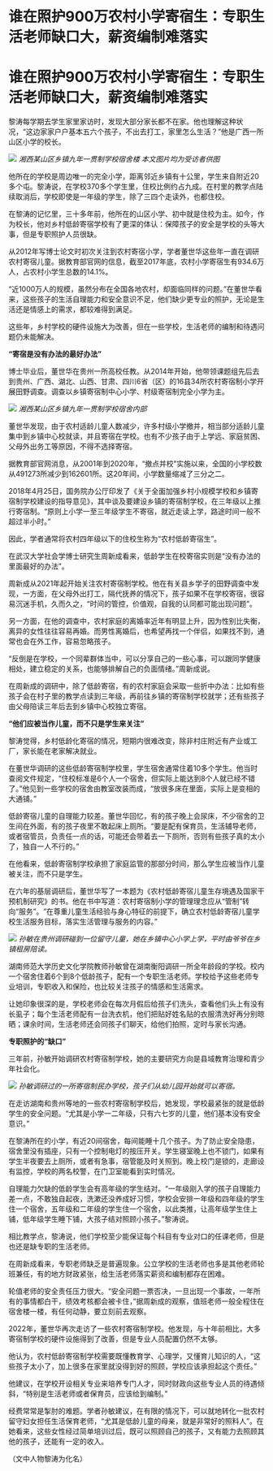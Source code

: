 # 谁在照护900万农村小学寄宿生：专职生活老师缺口大，薪资编制难落实

# 谁在照护900万农村小学寄宿生：专职生活老师缺口大，薪资编制难落实

黎涛每学期去学生家里家访时，发现大部分家长都不在家。他也理解这种状况，“这边家家户户基本五六个孩子，不出去打工，家里怎么生活？”他是广西一所山区小学的校长。

![](https://inews.gtimg.com/om_bt/OcL4VYSL3ueZsEO3PsdO0sv34iG8BRbbwNym0mF7i2FZgAA/1000)
_湘西某山区乡镇九年一贯制学校宿舍楼 本文图片均为受访者供图_

他所在的学校是周边唯一的完全小学，距离邻近乡镇有十公里，学生来自附近20多个屯。黎涛说，在学校370多个学生里，住校比例约占九成。在村里的教学点陆续取消后，学校即使是一年级的学生，除了三四个走读外，也都住校。

在黎涛的记忆里，三十多年前，他所在的山区小学、初中就是住校为主。如今，作为校长，他对乡村低龄寄宿学校有了更深的体认：保障孩子的安全是学校的头等大事，但是专职照护人员很缺。

从2012年写博士论文时初次关注到农村寄宿小学，学者董世华这些年一直在调研农村寄宿儿童。据教育部官网的信息，截至2017年底，农村小学寄宿生有934.6万人，占农村小学生总数的14.1%。

“近1000万人的规模，虽然分布在全国各地农村，却面临同样的问题。”在董世华看来，这些孩子的生活自理能力和安全意识不足，他们缺少更专业的照护，无论是生活还是情感上的需求，都较难得到满足。

这些年，乡村学校的硬件设施大为改善，但在一些学校，生活老师的编制和待遇问题仍未能解决。

**“寄宿是没有办法的最好办法”**

博士毕业后，董世华在贵州一所高校任教。从2014年开始，他带领课题组先后去到贵州、广西、湖北、山西、甘肃、四川6省（区）的16县34所农村寄宿制小学开展田野调查。调查以乡镇寄宿制中心小学、村级寄宿制完全小学为主。

![](https://inews.gtimg.com/om_bt/OKlzaAwIeVbxGs46pDqEuYQrDgwdXdXTPUovhgZOCw5YgAA/1000)
_湘西某山区乡镇九年一贯制学校宿舍内部_

董世华发现，由于农村适龄儿童人数减少，许多村级小学撤并，相当部分适龄儿童集中到乡镇中心校就读，并且寄宿在学校。也有不少孩子由于上学远、家庭贫困、父母外出务工等原因，不得不选择寄宿。

据教育部官网消息，从2001年到2020年，“撤点并校”实施以来，全国的小学校数从491273所减少到162601所。这20年间，小学数量缩减了三分之二。

2018年4月25日，国务院办公厅印发了《关于全面加强乡村小规模学校和乡镇寄宿制学校建设的指导意见》，其中谈及要建设乡镇的寄宿制学校，在三年级以上推行寄宿制。“原则上小学一至三年级学生不寄宿，就近走读上学，路途时间一般不超过半小时。”

因此，学者通常将农村四年级以下的住校生称为“农村低龄寄宿生”。

在武汉大学社会学博士研究生周新成看来，低龄学生在校寄宿实则是“没有办法的里面最好的办法”。

周新成从2021年起开始关注农村寄宿制学校。他在有关县乡学子的田野调查中发现，一方面，在父母外出打工，隔代抚养的情况下，孩子如果不在学校寄宿，很容易沉迷手机，久而久之，“时间的管控，价值观，自我的认同都可能出现问题”。

另一方面，在他的调查中，农村家庭的离婚率近年有明显上升，因为性别比失衡，离异的女性往往容易再婚。而男性离婚后，也希望再找一个伴侣，如果找不到，通常也会在外工作，容易忽略孩子。

“反倒是在学校，一个同辈群体当中，可以分享自己的一些心事，可以跟同学健康相处，建立稳定的关系，也能够排解自己的负面情绪。”周新成说。

在周新成的调研中，除了低龄寄宿，有的农村家庭会采取一些折中办法：比如有些孩子会在村子里的教学点读到三年级，再前往乡镇的寄宿制学校就学；还有些孩子由父母陪读三年后去到乡镇中心校独立寄宿。

**“他们应被当作儿童，而不只是学生来关注”**

黎涛觉得，乡村低龄化寄宿的情况，短期内很难改变，除非村庄附近有产业或工厂，家长能在老家解决就业。

在董世华调研的这些低龄寄宿制学校里，学生宿舍通常住着10多个学生。他当时查阅文件规定，“住校标准是6个人一个宿舍，但实际上能达到8个人就已经不错了。”他见到一些学校的宿舍由教室改装而成，“放很多床在里面，实际上是变相的大通铺。”

低龄寄宿儿童的自理能力较差。董世华回忆，有的孩子晚上会尿床，不少宿舍的卫生间在外面，有的孩子夜里不敢起床上厕所。“要是配有保育员，生活辅导老师，或者宿管员，负责任一点的话，可能还会带着去一下厕所，否则有些孩子真的太小了，独自一人不行的。”

在他看来，低龄寄宿制学校承担了家庭监管的那部分时间，那么学生应被当作儿童被关注，而不只是学生。

在六年的基层调研后，董世华写了一本题为《农村低龄寄宿儿童生存境遇及国家干预机制研究》的书。他在书中写道：农村寄宿制小学的管理理念应从“管制”转向“服务”。“在尊重儿童生活经验与身心特征的前提下，确立农村低龄寄宿儿童学校生活服务目标，落实生活管理与服务的内容。”

![](https://inews.gtimg.com/om_bt/OyYiizne2j4qtBTwB1oKtul1Wd7uO1Mm5RRFeNKOzJiMMAA/1000)
_孙敏在贵州调研碰到一位留守儿童，她在乡镇中心小学上学，平时由爷爷在乡镇租房陪读。_

湖南师范大学历史文化学院教师孙敏曾在湖南衡阳调研一所全年龄段的学校。校内一个宿舍住着6个到8个低龄孩子，配有一个专职生活老师。学校给予这些老师专业培训，专职收入和保险，也比较关注孩子的情感和生活需求。

让她印象很深的是，学校老师会在每次月假后给孩子们洗头，查看他们头上有没有长虱子；每个生活老师配有一台洗衣机，他们把贴好姓名贴的衣服清洗好再分别晾晒；课余时间，生活老师还会同孩子们聊天，给他们拍照，定时与家长沟通。

**专职照护的“缺口”**

三年前，孙敏开始调研农村寄宿制学校，她的主要研究方向是县域教育治理和青少年社会化。

![](https://inews.gtimg.com/om_bt/OFeQweTO2_VPiyUxnRSGjyWmyFBJXzyJ9fBE27IMgnHMwAA/1000)
_孙敏调研过的一所寄宿制民办学校，孩子们从幼儿园开始就可以寄宿。_

在走访湖南和贵州等地的一些农村寄宿制学校后，她发现，学校最紧张的就是低龄学生的安全问题。“尤其是小学一二年级，只有六七岁的儿童，他们基本没有安全意识。”

在黎涛所在的小学，有近20间宿舍，每间能睡十几个孩子。为了防止安全隐患，宿舍里没有插座，只有一个控制电灯的按压开关。学生寝室晚上也不锁门，如果有学生半夜要去上厕所，或者有急事，宿管能及时关照到。晚上校门是锁的，走廊设有监控，学校的两名校警，在门卫室能看到实时情况。

自理能力欠缺的低龄学生会有高年级的学生结对。“一年级刚入学的孩子自理能力差一点，不敢独自起夜，洗漱还没养成好习惯，学校会安排一年级和四年级的学生住一个宿舍，五年级和二年级的学生住一个宿舍，以此类推，让高年级学生住上铺，低年级学生睡下铺，大孩子结对照顾小孩子。”黎涛说。

相比教学点，黎涛说，他们学校至少能保证每个科目有专业对口的任课老师，但是也还是缺专职的生活老师。

在周新成看来，专职老师缺乏是普遍现象。公立学校的生活老师也多是其他老师轮班兼任，有的地方财政紧张，给生活老师落实薪资和编制都存在困难。

轮值老师的安全责任压力很大。“安全问题一票否决，一旦出现一个事故，一年所有的事情都白干，绩效考核都会被卡住，”据周新成的观察，值班老师一般全程住在宿舍楼一楼，有任何动静，要立刻前去观察。

2022年，董世华再次走访了一些农村寄宿制学校。他发现，与十年前相比，大多寄宿制学校的硬件设施得到了改善，但是专业人员配置仍然不太够。

他认为，农村低龄寄宿制学校需要既懂教育学、心理学，又懂育儿知识的人，“这些孩子太小了，加上很多在家里就没得到好的照顾，学校应该承担起这个责任。”

他建议，在学校开设相关专业来培养专门人才，同时财政向这些专业人员的待遇倾斜，“特别是生活老师或者保育员，应该给到编制。”

经费常常是掣肘的难题。学者孙敏建议，在有限的情况下，可以就地转化一批农村留守妇女担任生活保育老师，“尤其是低龄儿童的母亲，就是非常好的照料人”。在她看来，这些女性经过简单培训过后，既可以照顾自己的孩子，又有能力去照顾其他的孩子，还能有一定的收入。

（文中人物黎涛为化名）

